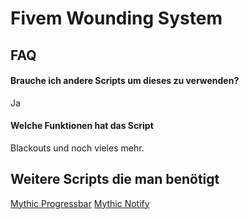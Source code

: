 
# Fivem Wounding System

## FAQ

#### Brauche ich andere Scripts um dieses zu verwenden?

Ja

#### Welche Funktionen hat das Script

Blackouts und noch vieles mehr.




## Weitere Scripts die man benötigt 

  [Mythic Progressbar](https://github.com/TaemuruTempest/mythic_progbar.git)
  [Mythic Notify](https://github.com/TaemuruTempest/mythic_notify.git)
